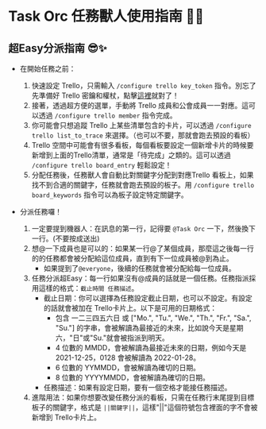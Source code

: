 # Task Orc 任務獸人使用指南 🧟‍♂️

## 超Easy分派指南 😎✨

* 在開始任務之前：
	1. 快速設定 Trello，只需輸入 `/configure trello key_token` 指令。別忘了先準備好 Trello 密鑰和權杖，點擊[這裡](https://developer.atlassian.com/cloud/trello/)就對了！
	2. 接著，透過超方便的選單，手動將 Trello 成員和公會成員一一對應。這可以透過 `/configure trello member` 指令完成。
	3. 你可能會只想追蹤 Trello 上某些清單包含的卡片，可以透過 `/configure trello list_to_trace` 來選擇。（也可以不要，那就會跑去預設的看板）
	4. Trello 空間中可能會有很多看板，每個看板要設定一個新增卡片的時候要新增到上面的Trello清單，通常是「待完成」之類的。這可以透過 `/configure trello board_entry` 輕鬆設定！
	5. 分配任務後，任務獸人會自動比對關鍵字分配到對應Trello 看板上，如果找不到合適的關鍵字，任務就會跑去預設的板子。用 `/configure trello board_keywords` 指令可以為板子設定特定關鍵字。

* 分派任務囉！
	1. 一定要提到機器人：在訊息的第一行，記得要 `@Task Orc` 一下，然後換下一行。(不要按成送出)
	2. 想@一下成員也是可以的：如果某一行@了某個成員，那麼這之後每一行的的任務都會被分配給這位成員，直到有下一位成員被@到為止。
		* 如果提到了`@everyone`，後續的任務就會被分配給每一位成員。
	3. 任務分派超Easy：每一行如果沒有@成員的話就是一個任務。任務指派採用這樣的格式：`截止時間 任務描述`。
		* 截止日期：你可以選擇為任務設定截止日期，也可以不設定。有設定的話就會被加在 Trello卡片上。以下是可用的日期格式：
			* 包含 一二三四五六日 或 ["Mo.", "Tu.", "We.", "Th.", "Fr.", "Sa.", "Su."] 的字串，會被解讀為最接近的未來，比如說今天是星期六，"日"或"Su."就會被指派到明天。
			* 4 位數的 MMDD，會被解讀為最接近未來的日期，例如今天是 2021-12-25，0128 會被解讀為 2022-01-28。
			* 6 位數的 YYMMDD，會被解讀為確切的日期。
			* 8 位數的 YYYYMMDD，會被解讀為確切的日期。
		* 任務描述：如果有設定日期，要有一個空格才能接任務描述。
	4. 進階用法：如果你想要改變任務分派的看板，只需在任務行末尾提到目標板子的關鍵字，格式是 `||關鍵字||`，這樣"||"這個符號包含裡面的字不會被新增到 Trello卡片上。
